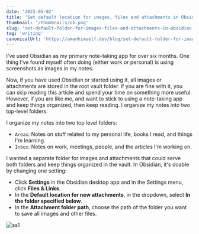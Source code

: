 ```yaml
---
date: '2023-05-02'
title: 'Set default location for images, files and attachments in Obsidian'
thumbnail: '/thumbnails/ob.png'
slug: 'set-default-folder-for-images-files-and-attachments-in-obsidian'
tag: 'writing'
canonicalUrl: 'https://amanhimself.dev/blog/set-default-folder-for-images-files-and-attachments-in-obsidian/'
---
```


I've used Obsidian as my primary note-taking app for over six months. One thing I've found myself often doing (either work or personal) is using screenshots as images in my notes.

Now, if you have used Obsidian or started using it, all images or attachments are stored in the root vault folder. If you are fine with it, you can skip reading this article and spend your time on something more useful. However, if you are like me, and want to stick to using a note-taking app and keep things organized, then keep reading.
I organize my notes into two top-level folders:

I organize my notes into two top level folders:
- `Areas`: Notes on stuff related to my personal life, books I read, and things I'm learning.
- `Inbox`: Notes on work, meetings, people, and the articles I'm working on.

I wanted a separate folder for images and attachments that could serve both folders and keep things organized in the vault. In Obsidian, it's doable by changing one setting:

- Click **Settings** in the Obsidian desktop app and in the Settings menu, click **Files & Links**.
- In the **Default location for new attachments**, in the dropdown, select **In the folder specified below**.
- In the **Attachment folder path**, choose the path of the folder you want to save all images and other files.

![ss1](https://i.imgur.com/D2AyGqt.png)